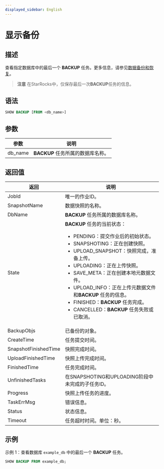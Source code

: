 ```yaml
---
displayed_sidebar: English
---
```


# 显示备份

## 描述

查看指定数据库中的最后一个 **BACKUP** 任务。更多信息，请参见[数据备份和恢复](../../../administration/Backup_and_restore.md)。

> **注意**
> 在StarRocks中，仅保存最后一次**BACKUP**任务的信息。

## 语法

```SQL
SHOW BACKUP [FROM <db_name>]
```

## 参数

|**参数**|**说明**|
|---|---|
|db_name|**BACKUP** 任务所属的数据库名称。|

## 返回值

|**返回**|**说明**|
|---|---|
|JobId|唯一的作业ID。|
|SnapshotName|数据快照的名称。|
|DbName|**BACKUP** 任务所属的数据库名称。|
|State|**BACKUP** 任务的当前状态：<ul><li>PENDING：提交作业后的初始状态。</li><li>SNAPSHOTING：正在创建快照。</li><li>UPLOAD_SNAPSHOT：快照完成，准备上传。</li><li>UPLOADING：正在上传快照。</li><li>SAVE_META：正在创建本地元数据文件。</li><li>UPLOAD_INFO：正在上传元数据文件和**BACKUP** 任务的信息。</li><li>FINISHED：**BACKUP** 任务完成。</li><li>CANCELLED：**BACKUP** 任务失败或已取消。</li></ul>|
|BackupObjs|已备份的对象。|
|CreateTime|任务提交时间。|
|SnapshotFinishedTime|快照完成时间。|
|UploadFinishedTime|快照上传完成时间。|
|FinishedTime|任务完成时间。|
|UnfinishedTasks|在SNAPSHOTING和UPLOADING阶段中未完成的子任务ID。|
|Progress|快照上传任务的进度。|
|TaskErrMsg|错误信息。|
|Status|状态信息。|
|Timeout|任务超时时间。单位：秒。|

## 示例

示例 1：查看数据库 `example_db` 中的最后一个 **BACKUP** 任务。

```SQL
SHOW BACKUP FROM example_db;
```